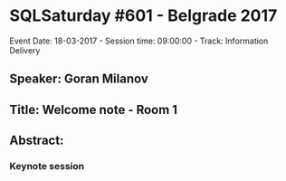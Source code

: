 # SQLSaturday #601 - Belgrade 2017
Event Date: 18-03-2017 - Session time: 09:00:00 - Track: Information Delivery
## Speaker: Goran Milanov
## Title: Welcome note - Room 1
## Abstract:
### Keynote session
